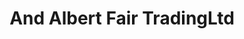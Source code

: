 ---
title: "And Albert Fair TradingLtd"
url: /chester/and-albert-fair-tradingltd/
shop: convenience
---
